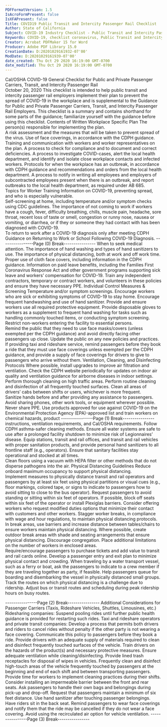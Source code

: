 ```yaml
---
PDFFormatVersion: 1.5
IsAcroFormPresent: false
IsXFAPresent: false
Title: COVID19 Public Transit and Intercity Passenger Rail Checklist
Author: State of California
Subject: COVID-19 Industry Checklist - Public Transit and Intercity Passenger Rail
Keywords: COVID-19, checklist coronavirus, Public Transit and Intercity Passenger Rail
Creator: Acrobat PDFMaker 15 for Word
Producer: Adobe PDF Library 15.0
CreationDate: D:20201029161932-07'00'
ModDate: D:20201029161939-07'00'
date_created: Thu Oct 29 2020 16:19:00 GMT-0700
date_modified: Thu Oct 29 2020 16:19:00 GMT-0700
---
```

 
Cal/OSHA COVID-19 General Checklist 
for Public and Private Passenger Carriers, Transit, 
 and Intercity Passenger Rail   
October 20, 2020 
This checklist is intended to help public transit and intercity passenger rail employers implement 
their plan to prevent the spread of COVID-19 in the workplace and is supplemental to the 
Guidance for Public and Private Passenger Carriers, Transit, and Intercity Passenger Rail 
Employers. This checklist is a summary and contains shorthand for some parts of the guidance; 
familiarize yourself with the guidance before using this checklist. 
Contents of Written Workplace Specific Plan 
  The person(s) responsible for implementing the plan.  
  A risk assessment and the measures that will be taken to prevent spread of the 
virus. 
  Use of face coverings, in accordance with the CDPH guidance. 
  Training and communication with workers and worker representatives on the 
plan. 
  A process to check for compliance and to document and correct deficiencies. 
  A process to investigate COVID-cases, alert the local health department, and 
identify and isolate close workplace contacts and infected workers. 
  Protocols for when the workplace has an outbreak, in accordance with CDPH 
guidance and recommendations and orders from the local health department. 
  A process to notify in writing all employees and employers of subcontracted 
employees present when there is an outbreak, and report outbreaks to the local 
health department, as required under AB 685.   
Topics for Worker Training 
  Information on COVID-19, preventing spread, and who is especially vulnerable.  
  Self-screening at home, including temperature and/or symptom checks using 
CDC guidelines. 
  The importance of not coming to work if workers have a cough, fever, difficulty 
breathing, chills, muscle pain, headache, sore throat, recent loss of taste or smell, 
congestion or runny nose, nausea or vomiting, or diarrhea, or if they or someone 
they had contact with has been diagnosed with COVID-19.  
  To return to work after a COVID-19 diagnosis only after meeting CDPH Guidance 
on Returning to Work or School Following COVID-19 Diagnosis. 
----------------Page (0) Break----------------
  When to seek medical attention. 
  The importance of hand washing and types of hand sanitizers to use. 
  The importance of physical distancing, both at work and off work time. 
  Proper use of cloth face covers, including information in the CDPH guidance. 
  Information on paid leave benefits, including the Families First Coronavirus 
Response Act and other government programs supporting sick leave and 
workers’ compensation for COVID-19. 
  Train any independent contractors, temporary or contract workers, and 
volunteers in these policies and ensure they have necessary PPE. 
Individual Control Measures & Screening 
  Temperature and/or symptom screenings. 
  Encourage workers who are sick or exhibiting symptoms of COVID-19 to stay 
home. 
  Encourage frequent handwashing and use of hand sanitizer. 
  Provide and ensure workers use all required protective equipment. 
  Provide disposable gloves to workers as a supplement to frequent hand washing 
for tasks such as handling commonly touched items, or conducting symptom 
screening. 
  Restrict non-workers entering the facility to essential persons.  
  Remind the public that they need to use face masks/covers (unless exempted 
per the CDPH guidance) and avoid directly facing other passengers up close. 
Update the public on any new policies and practices. 
  If providing taxi and rideshare service, remind passengers before they book a ride 
that they must use face coverings unless exempted per the CDPH guidance, and 
provide a supply of face coverings for drivers to give to passengers who arrive 
without them. 
Ventilation, Cleaning, and Disinfecting Protocols 
  Where possible, install upgrades to improve air filtration and ventilation. 
  Check the CDPH website periodically for updates on indoor air quality and 
ventilation guidance for airborne diseases in indoor settings. 
  Perform thorough cleaning on high traffic areas. 
  Perform routine cleaning and disinfection of all frequently touched surfaces. 
  Clean all areas of drivers’ cabs between shifts or users, whichever is more 
frequent.  
  Sanitize hands before and after providing any assistance to passengers. 
  Avoid sharing phones, other work tools, or equipment wherever possible. Never 
share PPE. 
  Use products approved for use against COVID-19 on the Environmental Protection 
Agency (EPA)-approved list and train workers on chemical hazards, product 
----------------Page (1) Break----------------
instructions, ventilation requirements, and Cal/OSHA requirements. Follow CDPH 
asthma-safer cleaning methods. 
  Ensure all water systems are safe to use after a prolonged facility shutdown to 
minimize risk of Legionnaires’ disease. 
  Equip stations, transit and rail offices, and transit and rail vehicles with proper 
sanitation products, and provide personal hand sanitizers to all frontline staff (e.g., 
operators). 
  Ensure that sanitary facilities stay operational and stocked at all times.  
  Clean floors using a vacuum with HEPA filter or other methods that do not 
disperse pathogens into the air. 
Physical Distancing Guidelines 
  Reduce onboard maximum occupancy to support physical distancing.  
  Implement measures to physically distance transit and rail operators and 
passengers by at least six feet using physical partitions or visual cues (e.g., floor 
markings, colored tape, or signs to indicate to passengers how to avoid sitting to 
close to the bus operator). 
  Request passengers to avoid standing or sitting within six feet of operators. If 
possible, block off seats within six feet of the operator or install Plexiglas barriers. 
  Consider offering workers who request modified duties options that minimize their 
contact with customers and other workers. 
  Stagger worker breaks, in compliance with wage and hour regulations, to 
maintain physical distancing protocols.  
  In break areas, use barriers and increase distance between tables/chairs to 
ensure workers maintain physical distancing. Where possible, create outdoor 
break areas with shade and seating arrangements that ensure physical 
distancing. Discourage congregation. 
  Place additional limitations on the number of workers in enclosed areas.  
  Require/encourage passengers to purchase tickets and add value to transit and 
rail cards online. 
  Develop a passenger entry and exit plan to minimize physical contact and 
crowding. 
  When traveling by a water transport vessel, such as a ferry or boat, ask the 
passengers to indicate to a crew member if they are traveling together as party, if 
feasible. Help passengers queue for boarding and disembarking the vessel in 
physically distanced small groups. 
  Track the routes on which physical distancing is a challenge due to ridership. 
Adjust bus or transit routes and scheduling during peak ridership hours on busy 
routes. 
  
----------------Page (2) Break----------------
Additional Considerations for Passenger Carriers 
(Taxis, Rideshare Vehicles, Shuttles, Limousines, 
etc.) 
  Ridesharing companies: Suspend pooling rides until further public health 
guidance is provided for restarting such rides. 
  Taxi and rideshare operators and private transit companies: Develop a process 
that permits both drivers and riders to cancel rides without penalty if the other 
party is not wearing a face covering. Communicate this policy to passengers 
before they book a ride. 
  Provide drivers with an adequate supply of materials required to clean and 
disinfect frequently touched surfaces of the vehicle. Train drivers on the hazards of 
the product(s) and necessary protective measures. Ensure adequate ventilation 
while cleaning/disinfecting. Provide lined trash receptacles for disposal of wipes in 
vehicles. 
  Frequently clean and disinfect high-touch areas of the vehicle frequently 
touched by passengers at the beginning and end of each shift and between 
transporting passengers. 
  Provide time for workers to implement cleaning practices during their shifts. 
  Consider installing an impermeable barrier between the front and rear seats. 
  Ask passengers to handle their own bags and belongings during pick-up and 
drop-off. Request that passengers maintain a minimum of six feet distance. Use 
hand sanitizer after touching passenger belongings. 
  Have riders sit in the back seat. 
  Remind passengers to wear face coverings and notify them that the ride may be 
cancelled if they do not wear a face covering. 
  Avoid using the recirculated air option for vehicle ventilation. 
----------------Page (3) Break----------------
